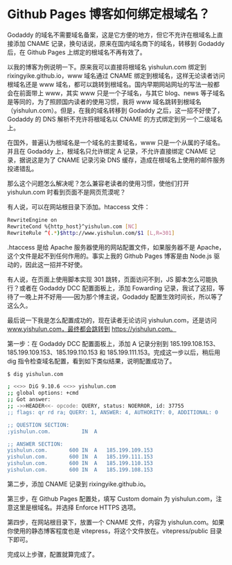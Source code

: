 # Github Pages 博客如何绑定根域名？

Godaddy 的域名不需要域名备案，这是它方便的地方，但它不充许在根域名上直接添加 CNAME 记录，换句话说，原来在国内域名商下的域名，转移到 Godaddy 后，在 Github Pages 上绑定的根域名不再有效了。

以我的博客为例说明一下。原来我可以直接将根域名 yishulun.com 绑定到 rixingyike.github.io，www 域名通过 CNAME 绑定到根域名，这样无论读者访问根域名还是 www 域名，都可以跳转到根域名。国内早期网站网址的写法一般都会在前面带上 www，其实 www 只是一个子域名，与其它 blog、news 等子域名是等同的，为了照顾国内读者的使用习惯，我将 www 域名跳转到根域名（yishulun.com）。但是，在我的域名转移到 Godaddy 之后，这一招不好使了，Godaddy 的 DNS 解析不充许将根域名以 CNAME 的方式绑定到另一个二级域名上。

在国外，普遍认为根域名是一个域名的主要域名，www 只是一个从属的子域名。并且在 Godaddy 上，根域名只允许绑定 A 记录，不允许直接绑定 CNAME 记录，据说这是为了 CNAME 记录污染 DNS 缓存，造成在根域名上使用的邮件服务投递错乱。

那么这个问题怎么解决呢？怎么兼容老读者的使用习惯，使他们打开 yishulun.com 时看到页面不是网页荒漠呢？

有人说，可以在网站根目录下添加。htaccess 文件：

```bash
RewriteEngine on
RewriteCond %{http_host}^yishulun.com [NC]
RewriteRule ^(.*)$http://www.yishulun.com/$1 [L,R=301]
```

.htaccess 是给 Apache 服务器使用的网站配置文件，如果服务器不是 Apache，这个文件是起不到任何作用的。事实上我的 Github Pages 博客是由 Node.js 驱动的，因此这一招并不好使。

有人说，在页面上使用脚本实现 301 跳转，页面访问不到，JS 脚本怎么可能执行？或者在 Godaddy DCC 配置面板上，添加 Fowarding 记录，我试了这招，等待了一晚上并不好用——因为那个博主说，Godaddy 配置生效时间长，所以等了这么久。

最后说一下我是怎么配置成功的，现在读者无论访问 yishulun.com，还是访问 www.yishulun.com，最终都会跳转到 https://yishulun.com。

第一步：在 Godaddy DCC 配置面板上，添加 A 记录分别到 185.199.108.153、185.199.109.153、185.199.110.153 和 185.199.111.153。完成这一步以后，稍后用 dig 指令检查域名配置，看到如下类似结果，说明配置成功了。

```bash
$ dig yishulun.com

; <<>> DiG 9.10.6 <<>> yishulun.com
;; global options: +cmd
;; Got answer:
;; ->>HEADER<<- opcode: QUERY, status: NOERROR, id: 37755
;; flags: qr rd ra; QUERY: 1, ANSWER: 4, AUTHORITY: 0, ADDITIONAL: 0

;; QUESTION SECTION:
;yishulun.com.			IN	A

;; ANSWER SECTION:
yishulun.com.		600	IN	A	185.199.109.153
yishulun.com.		600	IN	A	185.199.111.153
yishulun.com.		600	IN	A	185.199.110.153
yishulun.com.		600	IN	A	185.199.108.153
```

第二步，添加 CNAME 记录到 rixingyike.github.io。

第三步，在 Github Pages 配置处，填写 Custom domain 为 yishulun.com，注意这里是根域名。并选择 Enforce HTTPS 选项。

第四步，在网站根目录下，放置一个 CNAME 文件，内容为 yishulun.com。如果你使用的静态博客程度也是 vitepress，将这个文件放在。vitepress/public 目录下即可。

完成以上步骤，配置就算完成了。